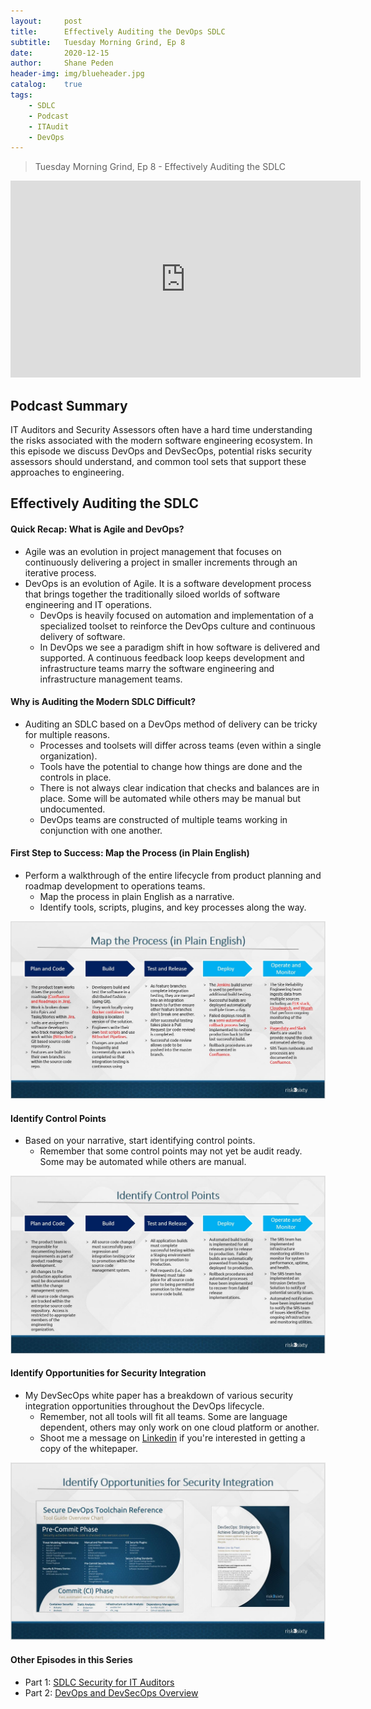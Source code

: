 ```yaml
---
layout: 	post
title:  	Effectively Auditing the DevOps SDLC
subtitle: 	Tuesday Morning Grind, Ep 8
date:   	2020-12-15
author: 	Shane Peden
header-img: img/blueheader.jpg
catalog: 	true
tags:
    - SDLC
    - Podcast
    - ITAudit
    - DevOps
---
```


> Tuesday Morning Grind, Ep 8 - Effectively Auditing the SDLC

<iframe width="560" height="315" src="https://www.youtube.com/embed/dMVZORwVVMM" frameborder="0" allow="accelerometer; autoplay; clipboard-write; encrypted-media; gyroscope; picture-in-picture" allowfullscreen></iframe>

## Podcast Summary ##
IT Auditors and Security Assessors often have a hard time understanding the risks associated with the modern software engineering ecosystem. In this episode we discuss DevOps and DevSecOps, potential risks security assessors should understand, and common tool sets that support these approaches to engineering.

## Effectively Auditing the SDLC ##

#### Quick Recap: What is Agile and DevOps? ####
+ Agile was an evolution in project management that focuses on continuously delivering a project in smaller increments through an iterative process.
+ DevOps is an evolution of Agile. It is a software development process that brings together the traditionally siloed worlds of software engineering and IT operations.
	- DevOps is heavily focused on automation and implementation of a specialized toolset to reinforce the DevOps culture and continuous delivery of software.
	- In DevOps we see a paradigm shift in how software is delivered and supported. A continuous feedback loop keeps development and infrastructure teams marry the software engineering and infrastructure management teams.

#### Why is Auditing the Modern SDLC Difficult? ####
+ Auditing an SDLC based on a DevOps method of delivery can be tricky for multiple reasons.
	- Processes and toolsets will differ across teams (even within a single organization).
	- Tools have the potential to change how things are done and the controls in place.
	- There is not always clear indication that checks and balances are in place. Some will be automated while others may be manual but undocumented.
	- DevOps teams are constructed of multiple teams working in conjunction with one another.

#### First Step to Success: Map the Process (in Plain English) ####
+ Perform a walkthrough of the entire lifecycle from product planning and roadmap development to operations teams.
	- Map the process in plain English as a narrative.
	- Identify tools, scripts, plugins, and key processes along the way.

![Map the Process](https://raw.githubusercontent.com/shanepeden/shanepeden.com/master/assets/img/TMG-Ep8-mapprocess.jpg?raw=true)

#### Identify Control Points ####
+ Based on your narrative, start identifying control points.
	- Remember that some control points may not yet be audit ready. Some may be automated while others are manual.

![Control Points](https://raw.githubusercontent.com/shanepeden/shanepeden.com/master/assets/img/TMG-Ep8-controlpoints.jpg?raw=true)

#### Identify Opportunities for Security Integration ####
+ My DevSecOps white paper has a breakdown of various security integration opportunities throughout the DevOps lifecycle.
	- Remember, not all tools will fit all teams. Some are language dependent, others may only work on one cloud platform or another.
	- Shoot me a message on [Linkedin](https://www.linkedin.com/in/speden/) if you're interested in getting a copy of the whitepaper.

![Find Security Integration](https://raw.githubusercontent.com/shanepeden/shanepeden.com/master/assets/img/TMG-Ep8-securityintegration.jpg?raw=true)


#### Other Episodes in this Series ####
- Part 1: [SDLC Security for IT Auditors](https://r3s-shane.github.io/2020/12/01/tmg-episode-6/)
- Part 2: [DevOps and DevSecOps Overview](https://r3s-shane.github.io/2020/12/08/tmg-episode-7/)
